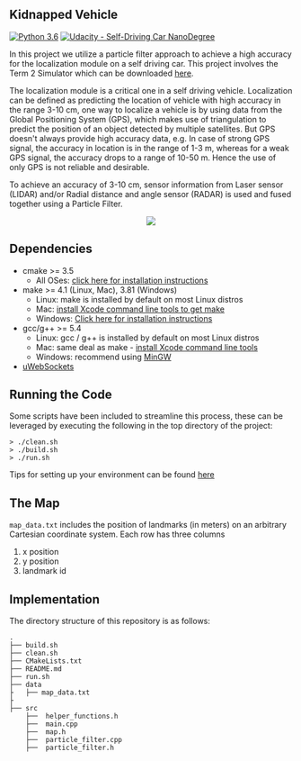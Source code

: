 ## Kidnapped Vehicle
[![Python 3.6](https://img.shields.io/badge/python-3.6-blue.svg)](https://www.python.org/downloads/release/python-360/)
[![Udacity - Self-Driving Car NanoDegree](https://s3.amazonaws.com/udacity-sdc/github/shield-carnd.svg)](http://www.udacity.com/drive)

In this project we utilize a particle filter approach to achieve a high accuracy for the localization module on a self driving car. This project involves the Term 2 Simulator which can be downloaded [here](https://github.com/udacity/self-driving-car-sim/releases).

The localization module is a critical one in a self driving vehicle. Localization can be defined as predicting the location of vehicle with high accuracy in the range 3-10 cm, one way to localize a vehicle is by using data from the Global Positioning System (GPS), which makes use of triangulation to predict the position of an object detected by multiple satellites. But GPS doesn't always provide high accuracy data, e.g. In case of strong GPS signal, the accuracy in location is in the range of 1-3 m, whereas for a weak GPS signal, the accuracy drops to a range of 10-50 m. Hence the use of only GPS is not reliable and desirable.

To achieve an accuracy of 3-10 cm, sensor information from Laser sensor (LIDAR) and/or Radial distance and angle sensor (RADAR) is used and fused together using a Particle Filter.

<p align="center"> 
<img src="https://github.com/ajimenezjulio/P6_Kidnapped-Vehicle/blob/master/docs/kidnapped.gif">
</p>


## Dependencies

* cmake >= 3.5
  * All OSes: [click here for installation instructions](https://cmake.org/install/)
* make >= 4.1 (Linux, Mac), 3.81 (Windows)
  * Linux: make is installed by default on most Linux distros
  * Mac: [install Xcode command line tools to get make](https://developer.apple.com/xcode/features/)
  * Windows: [Click here for installation instructions](http://gnuwin32.sourceforge.net/packages/make.htm)
* gcc/g++ >= 5.4
  * Linux: gcc / g++ is installed by default on most Linux distros
  * Mac: same deal as make - [install Xcode command line tools](https://developer.apple.com/xcode/features/)
  * Windows: recommend using [MinGW](http://www.mingw.org/)
* [uWebSockets](https://github.com/uWebSockets/uWebSockets)

## Running the Code
Some scripts have been included to streamline this process, these can be leveraged by executing the following in the top directory of the project:
```
> ./clean.sh
> ./build.sh
> ./run.sh
```
Tips for setting up your environment can be found [here](https://classroom.udacity.com/nanodegrees/nd013/parts/40f38239-66b6-46ec-ae68-03afd8a601c8/modules/0949fca6-b379-42af-a919-ee50aa304e6a/lessons/f758c44c-5e40-4e01-93b5-1a82aa4e044f/concepts/23d376c7-0195-4276-bdf0-e02f1f3c665d)

## The Map
`map_data.txt` includes the position of landmarks (in meters) on an arbitrary Cartesian coordinate system. Each row has three columns
1. x position
2. y position
3. landmark id

## Implementation
The directory structure of this repository is as follows:

```
.
├── build.sh
├── clean.sh
├── CMakeLists.txt
├── README.md
├── run.sh
├── data
├   ├── map_data.txt   
├
├── src
    ├──  helper_functions.h
    ├──  main.cpp
    ├──  map.h
    ├──  particle_filter.cpp
    ├──  particle_filter.h
```
